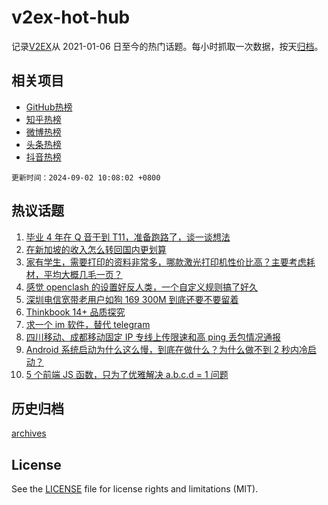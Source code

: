 # v2ex-hot-hub

 记录[V2EX](https://www.v2ex.com/)从 2021-01-06 日至今的热门话题。每小时抓取一次数据，按天[归档](archives)。
 
 ## 相关项目

- [GitHub热榜](https://github.com/lonnyzhang423/github-hot-hub)
- [知乎热榜](https://github.com/lonnyzhang423/zhihu-hot-hub)
- [微博热榜](https://github.com/lonnyzhang423/weibo-hot-hub)
- [头条热榜](https://github.com/lonnyzhang423/toutiao-hot-hub)
- [抖音热榜](https://github.com/lonnyzhang423/douyin-hot-hub)


 `更新时间：2024-09-02 10:08:02 +0800`

## 热议话题

1. [毕业 4 年在 Q 音干到 T11，准备跑路了，谈一谈想法](https://www.v2ex.com/t/1069344)
1. [在新加坡的收入怎么转回国内更划算](https://www.v2ex.com/t/1069327)
1. [家有学生，需要打印的资料非常多，哪款激光打印机性价比高？主要考虑耗材，平均大概几毛一页？](https://www.v2ex.com/t/1069342)
1. [感觉 openclash 的设置好反人类，一个自定义规则搞了好久](https://www.v2ex.com/t/1069333)
1. [深圳电信宽带老用户如狗 169 300M 到底还要不要留着](https://www.v2ex.com/t/1069383)
1. [Thinkbook 14+ 品质探究](https://www.v2ex.com/t/1069341)
1. [求一个 im 软件，替代 telegram](https://www.v2ex.com/t/1069388)
1. [四川移动、成都移动固定 IP 专线上传限速和高 ping 丢包情况通报](https://www.v2ex.com/t/1069459)
1. [Android 系统启动为什么这么慢，到底在做什么？为什么做不到 2 秒内冷启动？](https://www.v2ex.com/t/1069402)
1. [5 个前端 JS 函数，只为了优雅解决 a.b.c.d = 1 问题](https://www.v2ex.com/t/1069443)

## 历史归档

[archives](archives)

## License

See the [LICENSE](LICENSE) file for license rights and limitations (MIT).
